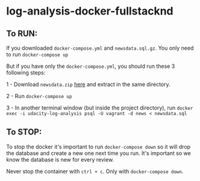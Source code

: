 # log-analysis-docker-fullstacknd


## To RUN:

If you downloaded `docker-compose.yml` and `newsdata.sql.gz`. You only need to run `docker-compose up`

But if you have only the `docker-compose.yml`, you should run these 3 following steps:

1 - Download `newsdata.zip` [here](https://d17h27t6h515a5.cloudfront.net/topher/2016/August/57b5f748_newsdata/newsdata.zip) and extract in the same directory.

2 - Run `docker-compose up`

3 - In another terminal window (but inside the project directory), run `docker exec -i udacity-log-analysis psql -U vagrant -d news < newsdata.sql`


## To STOP:

To stop the docker it's important to run `docker-compose down` so it will drop the database and create a new one next time you run. It's important so we know the database is new for every review.

Never stop the container with `ctrl + c`. Only with `docker-compose down`.
